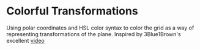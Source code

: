 # Colorful Transformations
Using polar coordinates and HSL color syntax to color the grid as a way of representing transformations of the plane. Inspired by 3Blue1Brown's excellent [video](https://www.youtube.com/watch?v=b7FxPsqfkOY&t=327s)

